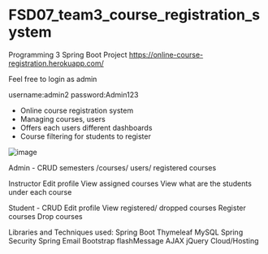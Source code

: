 # FSD07_team3_course_registration_system
Programming 3 Spring Boot Project
https://online-course-registration.herokuapp.com/

Feel free to login as admin

username:admin2
password:Admin123

- Online course registration system
- Managing courses, users
- Offers each users different dashboards
- Course filtering for students to register

![image](https://github.com/jean9947/Course_Registration_Management/assets/118857398/6f356e2f-d6c2-45b5-b58a-fb0e077812f3)


Admin - CRUD
semesters /courses/ users/ registered courses

Instructor
Edit profile
View assigned courses
View what are the students under each course

Student - CRUD
Edit profile
View registered/ dropped courses
Register courses
Drop courses


Libraries and Techniques used:
Spring Boot
Thymeleaf
MySQL
Spring Security
Spring Email
Bootstrap
flashMessage
AJAX
jQuery
Cloud/Hosting
